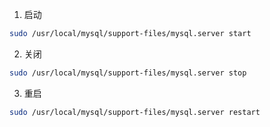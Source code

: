 
1. 启动

```bash
sudo /usr/local/mysql/support-files/mysql.server start 
```

2. 关闭

```bash
sudo /usr/local/mysql/support-files/mysql.server stop
```

3. 重启

```bash
sudo /usr/local/mysql/support-files/mysql.server restart
```